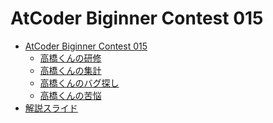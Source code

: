 AtCoder Biginner Contest 015
============================

- [AtCoder Biginner Contest 015](http://abc015.contest.atcoder.jp/)
    - [高橋くんの研修](http://abc015.contest.atcoder.jp/tasks/abc015_1)
    - [高橋くんの集計](http://abc015.contest.atcoder.jp/tasks/abc015_2)
    - [高橋くんのバグ探し](http://abc015.contest.atcoder.jp/tasks/abc015_3)
    - [高橋くんの苦悩](http://abc015.contest.atcoder.jp/tasks/abc015_4)
- [解説スライド](http://www.slideshare.net/chokudai/abc015)
